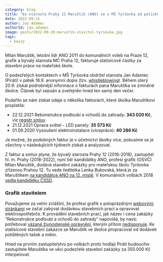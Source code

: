 ```yaml
---
category: blog
title: "Ex-starosta Prahy 12 Maruštík (ANO) se v MŠ Tyršovka od potisků tašek propracoval ke stavební zakázce za 350 tisíc. Ředitelkou školky je spolukandidátka za ANO, dříve lídryně ČSSD"
date: 2022-09-15
author: Jan Adamec
authorId: jan.adamec
image: posts/2022-09-20-marustik-stavitel-tyrsovka.jpg
tags:
  - kauzy
---
```


Milan Maruštík, letošní lídr ANO 2011 do komunálních voleb na Praze 12, grafik a bývalý starosta MČ Praha 12, fakturuje statisícové částky za stavební práce na mateřské škole.

O podezřelých kontaktech v MŠ Tyršovka obdržel starosta Jan Adamec (Piráti) v pátek 16.9. anonymní dopis (tzv. [whistleblowing](https://cs.wikipedia.org/wiki/Whistleblowing)). Během úterý 20.9. získal podrobnější informace o fakturách pana Maruštíka ve zmíněné školce. Článek byl sepsán a zveřejněn hned ten samý den večer.

Podařilo se nám získat údaje o několika fakturách, které školka Maruštíkovi proplatila:

* 22.12.2021 Rekonstrukce podloubí a vchodů do zahrady: **343 020 Kč**, viz [registr smluv](https://smlouvy.gov.cz/smlouva/soubor/25846027/rekonstrukce%20podloub%C3%AD%20a%20vchodů%20do%20MŠ.pdf)<br>
* 21.12.2021 Oprava světel - LED panely: **35 573 Kč**<br>
* 01.09.2020 Vysoušení elektroinstalace (vícepráce): **40 286 Kč**

Je možné, že podobných faktur je v účetnictví školky více, pokusíme se je všechny v následujících týdnech získat a analyzovat.

Z faktur a smluv plyne, že bývalý starosta Prahy 12 (2016-2018), zastupitel hl. m. Prahy (2018-2022), nyní lídr kandidátky ANO, profesí grafik (OSVČ) Milan Maruštík, dodává stavební zakázky pro mateřskou školu Tyršovka zřízenou Prahou 12. Tu vede ředitelka Lenka Bukovská, která je za Maruštíkem [na kandidátce ANO na 12. místě](https://www.volby.cz/pls/kv2022/kv21111?xjazyk=CZ&xid=1&xv=12&xdz=5&xnumnuts=1100&xobec=547107&xstrana=768). V komunálních volbách 2018 [vedla kandidátku ČSSD](https://www.volby.cz/pls/kv2018/kv21111?xjazyk=CZ&xid=1&xv=12&xdz=5&xnumnuts=1100&xobec=547107&xstrana=7).

### Grafik stavitelem

Považujeme za velmi zvláštní, že profesí grafik s poloprázdnýni [webovými stránkami](http://www.mimastudio.cz) se začal zabývat dodávkou stavebních prací a opravovat elektrospotřebiče. K provádění stavebních prací, jak název i cena zakázky “Rekonstrukce podloubí a vchodů do zahrady” napovídá, by navíc potřeboval [vázané živnostenské oprávnění](https://www.profi-kancelar.cz/jak-ziskat-zivnostensky-list/stavebnictvi-zivnost-podminky/), kterým přitom [nedisponuje](https://rejstriky.finance.cz/firma-milan-marustik-61865524). Ke statisícové stavební zakázce se Maruštík ve školce propracoval od dodávek potištěných tašek a mikin.

Hned na prvním zastupitelstvu po volbách proto hodlají Piráti budoucího zastupitele Maruštíka ve věci podezřelé stavební zakázky za 350.000 Kč interpelovat.


